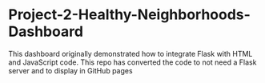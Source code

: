 # Project-2-Healthy-Neighborhoods-Dashboard
This dashboard originally demonstrated how to integrate Flask with HTML and JavaScript code. This repo has converted the code to not need a Flask server and to display in GitHub pages
